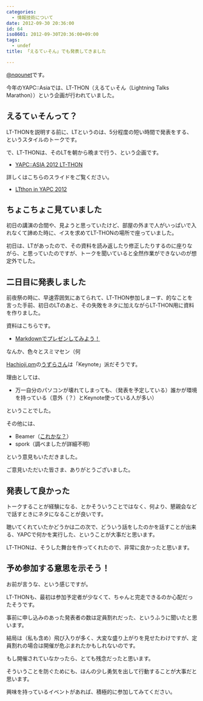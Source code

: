 ```yaml
---
categories:
  - 情報技術について
date: 2012-09-30 20:36:00
id: 64
iso8601: 2012-09-30T20:36:00+09:00
tags:
  - undef
title: 「えるてぃそん」でも発表してきました

---
```


<p><a href="https://twitter.com/nqounet">@nqounet</a>です。</p> <p>今年のYAPC::Asiaでは、LT-THON（えるてぃそん（Lightning Talks Marathon））という企画が行われていました。</p> <h2>えるてぃそんって？</h2> <p>LT-THONを説明する前に、LTというのは、5分程度の短い時間で発表をする、というスタイルのトークです。</p> <p>で、LT-THONは、そのLTを朝から晩まで行う、という企画です。</p> <ul><li><a href="http://ltthon-yapc2012.hachiojipm.org/">YAPC::ASIA 2012 LT-THON</a></li></ul><p>詳しくはこちらのスライドをご覧ください。</p> <ul><li><a href="http://www.slideshare.net/uzulla/ltthon-in-yapc-2012">LTthon in YAPC 2012</a></li></ul><h2>ちょこちょこ見ていました</h2> <p>初日の講演の合間や、見ようと思っていたけど、部屋の外まで人がいっぱいで入れなくて諦めた時に、イスを求めてLT-THONの場所で座っていました。</p> <p>初日は、LTがあったので、その資料を読み返したり修正したりするのに座りながら、と思っていたのですが、トークを聞いていると全然作業ができないのが想定外でした。</p> <h2>二日目に発表しました</h2> <p>前夜祭の時に、早速雰囲気にあてられて、LT-THON参加しまーす、的なことを言った手前、初日のLTのあと、その失敗をネタに加えながらLT-THON用に資料を作りました。</p> <p>資料はこちらです。</p> <ul><li><a href="http://nqounet.github.io/presentation/20120929_yapcasia_ltthon/">Markdownでプレゼンしてみよう！</a></li></ul><p>なんか、色々とスミマセン（何</p> <p><a href="http://hachiojipm.org/">Hachioji.pm</a>の<a href="https://twitter.com/uzulla">うずらさん</a>は「Keynote」派だそうです。</p> <p>理由としては、</p> <ul><li>万一自分のパソコンが壊れてしまっても、（発表を予定している）誰かが環境を持っている（意外（？）とKeynote使っている人が多い）</li></ul><p>ということでした。</p> <p>その他には、</p> <ul><li>Beamer（<a href="http://windom.phys.hirosaki-u.ac.jp/fswiki/wiki.cgi?page=LaTeX+Beamer%A4%C7%A5%D7%A5%EC%A5%BC%A5%F3%A5%C6%A1%BC%A5%B7%A5%E7%A5%F3">これかな？</a>）</li><li>spork（調べましたが詳細不明）</li></ul><p>という意見もいただきました。</p> <p>ご意見いただいた皆さま、ありがとうございました。</p> <h2>発表して良かった</h2> <p>トークすることが経験になる、とかそういうことではなく、何より、懇親会などで話すときにネタになることが良いです。</p> <p>聴いてくれていたかどうかは二の次で、どういう話をしたのかを話すことが出来る、YAPCで何かを実行した、ということが大事だと思います。</p> <p>LT-THONは、そうした舞台を作ってくれたので、非常に良かったと思います。</p> <h2>予め参加する意思を示そう！</h2> <p>お前が言うな、という感じですが。</p> <p>LT-THONも、最初は参加予定者が少なくて、ちゃんと完走できるのか心配だったそうです。</p> <p>事前に申し込みのあった発表者の数は定員割れだった、というふうに聞いたと思います。</p> <p>結局は（私も含め）飛び入りが多く、大変な盛り上がりを見せたわけですが、定員割れの場合は開催が危ぶまれたかもしれないのです。</p> <p>もし開催されていなかったら、とても残念だったと思います。</p> <p>そういうことを防ぐためにも、ほんの少し勇気を出して行動することが大事だと思います。</p> <p>興味を持っているイベントがあれば、積極的に参加してみてください。</p>    	